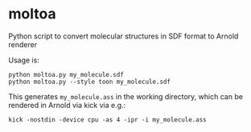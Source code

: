 # moltoa
Python script to convert molecular structures in SDF format to Arnold renderer

Usage is:
```
python moltoa.py my_molecule.sdf
python moltoa.py --style toon my_molecule.sdf
```
This generates `my_molecule.ass` in the working directory, which can be rendered in Arnold via kick via e.g.:
```
kick -nostdin -device cpu -as 4 -ipr -i my_molecule.ass
```



